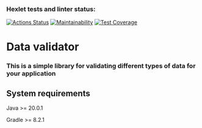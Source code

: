 ### Hexlet tests and linter status:
[![Actions Status](https://github.com/exicc/java-project-78/workflows/hexlet-check/badge.svg)](https://github.com/exicc/java-project-78/actions)
[![Maintainability](https://api.codeclimate.com/v1/badges/959045da4fd3a7b78a8e/maintainability)](https://codeclimate.com/github/exicc/java-project-78/maintainability)
[![Test Coverage](https://api.codeclimate.com/v1/badges/959045da4fd3a7b78a8e/test_coverage)](https://codeclimate.com/github/exicc/java-project-78/test_coverage)

# Data validator
### This is a simple library for validating different types of data for your application
## System requirements
Java >= 20.0.1

Gradle >= 8.2.1